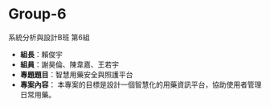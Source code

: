 # Group-6
系統分析與設計B班 第6組
- **組長**：賴俊宇
- **組員**：謝昊倫、陳韋嘉、王若宇
- **專題題目**：智慧用藥安全與照護平台
- **專案內容**：
  本專案的目標是設計一個智慧化的用藥資訊平台，協助使用者管理日常用藥。  
